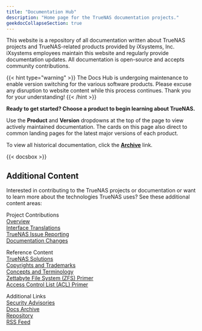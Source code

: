 ```yaml
---
title: "Documentation Hub"
description: "Home page for the TrueNAS documentation projects."
geekdocCollapseSection: true
---
```

<style>
div.gdoc-page__header {display: none;}
div.docs-read_mod {display: none;}
h1 {display:none;}
</style>

This website is a repository of all documentation written about TrueNAS projects and TrueNAS-related products provided by iXsystems, Inc.
iXsystems employees maintain this website and regularly provide documentation updates.
All documentation is open-source and accepts community contributions.

{{< hint type="warning" >}}
The Docs Hub is undergoing maintenance to enable version switching for the various software products.
Please excuse any disruption to website content while this process continues.
Thank you for your understanding!
{{< /hint >}}

**Ready to get started? Choose a product to begin learning about TrueNAS.**

Use the **Product** and **Version** dropdowns at the top of the page to view actively maintained documentation.
The cards on this page also direct to common landing pages for the latest major versions of each product.

To view all historical documentation, click the **[Archive](/archive)** link.

{{< docsbox >}}

## Additional Content

Interested in contributing to the TrueNAS projects or documentation or want to learn more about the technologies TrueNAS uses?
See these additional content areas:

<div class="docs-more-sections">
  <p>Project Contributions
	<br><a href="/contributing">Overview</a>
	<br><a href="/contributing/uitranslations/">Interface Translations</a>
	<br><a href="/contributing/issuereporting/">TrueNAS Issue Reporting</a>
	<br><a href="/contributing/documentation/">Documentation Changes</a>
  </p>
  <p>Reference Content
  <br><a href="/solutions/">TrueNAS Solutions</a>
  <br><a href="/references/copyrights/">Copyrights and Trademarks</a>
  <br><a href="/references/conceptsandterms/">Concepts and Terminology</a>
  <br><a href="/references/zfsprimer/">Zettabyte File System (ZFS) Primer</a>
  <br><a href="/references/aclprimer/">Access Control List (ACL) Primer</a>
  </p>
  <p>Additional Links
  <br><a href="https://security.truenas.com">Security Advisories</a>
  <br><a href="/archive/">Docs Archive</a>
  <br><a href="https://www.github.com/truenas/documentation">Repository</a>
  <br><a href="/index.xml">RSS Feed</a>
  </p>
</div>